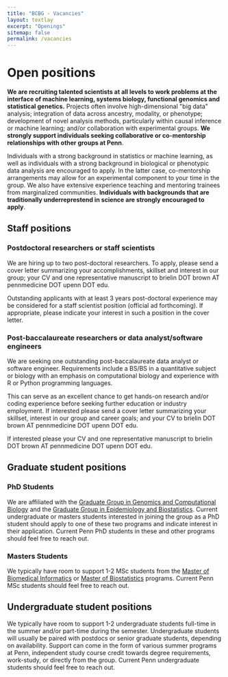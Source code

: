 ```yaml
---
title: "BCBG - Vacancies"
layout: textlay
excerpt: "Openings"
sitemap: false
permalink: /vacancies
---
```


# Open positions

**We are recruiting talented scientists at all levels to work problems at the interface of machine learning, systems biology, functional genomics and statistical genetics.** Projects often involve high-dimensional "big data" analysis; integration of data across ancestry, modality, or phenotype; development of novel analysis methods, particularly within causal inference or machine learning; and/or collaboration with experimental groups. **We strongly support individuals seeking collaborative or co-mentorship relationships with other groups at Penn**.

Individuals with a strong background in statistics or machine learning, as well as individuals with a strong background in biological or phenotypic data analysis are encouraged to apply. In the latter case, co-mentorship arrangements may allow for an experimental component to your time in the group. We also have extensive experience teaching and mentoring trainees from marginalized communities. **Individuals with backgrounds that are traditionally underreprestend in science are strongly encouraged to apply**.

## Staff positions

### Postdoctoral researchers or staff scientists
We are hiring up to two post-doctoral researchers. To apply, please send a cover letter summarizing your accomplishments, skillset and interest in our group; your CV and one representative manuscript to brielin DOT brown AT pennmedicine DOT upenn DOT edu. 

Outstanding applicants with at least 3 years post-doctoral experience may be considered for a staff scientist position (official ad forthcoming). If appropriate, please indicate your interest in such a position in the cover letter.

### Post-baccalaureate researchers or data analyst/software engineers
We are seeking one outstanding post-baccalaureate data analyst or software engineer. Requirements include a BS/BS in a quantitative subject or biology with an emphasis on computational biology and experience with R or Python programming languages.

This can serve as an excellent chance to get hands-on research and/or coding experience before seeking further education or industry employment. If interested please send a cover letter summarizing your skillset, interest in our group and career goals; and your CV to brielin DOT brown AT pennmedicine DOT upenn DOT edu. 

If interested please your CV and one representative manuscript to brielin DOT brown AT pennmedicine DOT upenn DOT edu.

## Graduate student positions
### PhD Students
We are affiliated with the [Graduate Group in Genomics and Computational Biology](https://www.med.upenn.edu/gcb/) and the [Graduate Group in Epidemiology and Biostatistics](https://www.med.upenn.edu/ggeb/). Current undergraduate or masters students interested in joining the group as a PhD student should apply to one of these two programs and indicate interest in their application. Current Penn PhD students in these and other programs should feel free to reach out.

### Masters Students
We typically have room to support 1-2 MSc students from the [Master of Biomedical Informatics](https://www.med.upenn.edu/mbmi/about.html) or [Master of Biostatistics](https://www.med.upenn.edu/ggeb/about-biostatistics.html) programs. Current Penn MSc students should feel free to reach out.

## Undergraduate student positions
We typically have room to support 1-2 undergraduate students full-time in the summer and/or part-time during the semester. Undergraduate students will usually be paired with postdocs or senior graduate students, depending on availability. Support can come in the form of various summer programs at Penn, independent study course credit towards degree requirements, work-study, or directly from the group. Current Penn undergraduate students should feel free to reach out.
